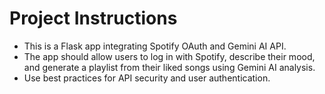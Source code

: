 <!-- Use this file to provide workspace-specific custom instructions to Copilot. For more details, visit https://code.visualstudio.com/docs/copilot/copilot-customization#_use-a-githubcopilotinstructionsmd-file -->

# Project Instructions
- This is a Flask app integrating Spotify OAuth and Gemini AI API.
- The app should allow users to log in with Spotify, describe their mood, and generate a playlist from their liked songs using Gemini AI analysis.
- Use best practices for API security and user authentication.
